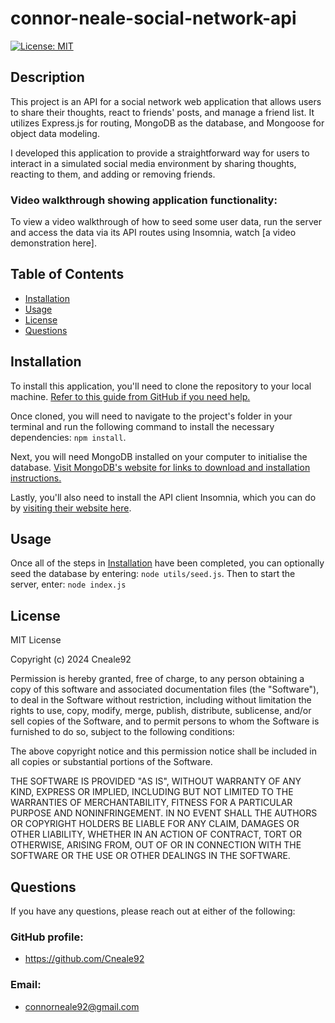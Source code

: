 # connor-neale-social-network-api
[![License: MIT](https://img.shields.io/badge/License-MIT-yellow.svg)](https://opensource.org/licenses/MIT)
        
## Description

This project is an API for a social network web application that allows users to share their thoughts, react to friends' posts, and manage a friend list. It utilizes Express.js for routing, MongoDB as the database, and Mongoose for object data modeling.

I developed this application to provide a straightforward way for users to interact in a simulated social media environment by sharing thoughts, reacting to them, and adding or removing friends. 


### Video walkthrough showing application functionality:

To view a video walkthrough of how to seed some user data, run the server and access the data via its API routes using Insomnia, watch [a video demonstration here]. 

            
## Table of Contents
            
- [Installation](#installation)
- [Usage](#usage)
- [License](#license)
- [Questions](#questions)
            
## Installation

To install this application, you'll need to clone the repository to your local machine. [Refer to this guide from GitHub if you need help.](https://docs.github.com/en/repositories/creating-and-managing-repositories/cloning-a-repository/)

Once cloned, you will need to navigate to the project's folder in your terminal and run the following command to install the necessary dependencies: `npm install`.

Next, you will need MongoDB installed on your computer to initialise the database. [Visit MongoDB's website for links to download and installation instructions.](https://www.mongodb.com/)

Lastly, you'll also need to install the API client Insomnia, which you can do by [visiting their website here](https://insomnia.rest/). 

            
## Usage

Once all of the steps in [Installation](#installation) have been completed, you can optionally seed the database by entering: `node utils/seed.js`. Then to start the server, enter: `node index.js`

## License
            
MIT License

Copyright (c) 2024 Cneale92
            
Permission is hereby granted, free of charge, to any person obtaining a copy
of this software and associated documentation files (the "Software"), to deal
in the Software without restriction, including without limitation the rights
to use, copy, modify, merge, publish, distribute, sublicense, and/or sell
copies of the Software, and to permit persons to whom the Software is
furnished to do so, subject to the following conditions:
            
The above copyright notice and this permission notice shall be included in all
copies or substantial portions of the Software.
            
THE SOFTWARE IS PROVIDED "AS IS", WITHOUT WARRANTY OF ANY KIND, EXPRESS OR
IMPLIED, INCLUDING BUT NOT LIMITED TO THE WARRANTIES OF MERCHANTABILITY,
FITNESS FOR A PARTICULAR PURPOSE AND NONINFRINGEMENT. IN NO EVENT SHALL THE
AUTHORS OR COPYRIGHT HOLDERS BE LIABLE FOR ANY CLAIM, DAMAGES OR OTHER
LIABILITY, WHETHER IN AN ACTION OF CONTRACT, TORT OR OTHERWISE, ARISING FROM,
OUT OF OR IN CONNECTION WITH THE SOFTWARE OR THE USE OR OTHER DEALINGS IN THE
SOFTWARE.
            

## Questions
            
If you have any questions, please reach out at either of the following:
            
### GitHub profile:
- https://github.com/Cneale92

### Email:
- connorneale92@gmail.com